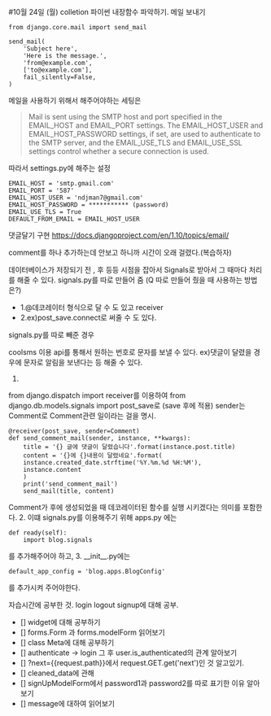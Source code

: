 #10월 24일 (월)
colletion 파이썬 내장함수 파악하기.
메일 보내기

	from django.core.mail import send_mail

	send_mail(
	    'Subject here',
	    'Here is the message.',
	    'from@example.com',
	    ['to@example.com'],
	    fail_silently=False,
	)


메일을 사용하기 위해서 해주어야하는 세팅은
>Mail is sent using the SMTP host and port specified in the EMAIL_HOST and EMAIL_PORT 	settings. The EMAIL_HOST_USER and EMAIL_HOST_PASSWORD settings, if set, are used to authenticate to the SMTP server, and the EMAIL_USE_TLS and EMAIL_USE_SSL settings control whether a secure connection is used.

따라서 settings.py에 해주는 설정

	EMAIL_HOST = 'smtp.gmail.com'
	EMAIL_PORT = '587'
	EMAIL_HOST_USER = 'ndjman7@gmail.com'
	EMAIL_HOST_PASSWORD = *********** (password)
	EMAIL_USE_TLS = True
	DEFAULT_FROM_EMAIL = EMAIL_HOST_USER
댓글달기 구현
https://docs.djangoproject.com/en/1.10/topics/email/

comment를 하나 추가하는데 안보고 하니까 시간이 오래 걸렸다.(복습하자)

데이터베이스가 저장되기 전 , 후 등등 시점을 잡아서 Signals로 받아서
그 때마다 처리를 해줄 수 있다.
signals.py를 따로 만들어 줌 (Q 따로 만들어 줬을 때 사용하는 방법은?)

- 1.@데코레이터 형식으로 달 수 도 있고 receiver
- 2.ex)post_save.connect로 써줄 수 도 있다.

signals.py를 따로 빼준 경우


coolsms 이용
api를 통해서 원하는 번호로 문자를 보낼 수 있다.
ex)댓글이 달렸을 경우에 문자로 알림을 보낸다는 등 해줄 수 있다.
 
1.
 from django.dispatch import receiver를 이용하여
from django.db.models.signals import post_save로 (save 후에 적용)
sender는 Comment로 Comment관련 일이라는 걸을 명시.

	@receiver(post_save, sender=Comment)
	def send_comment_mail(sender, instance, **kwargs):
	    title = '{} 글에 댓글이 달렸습니다'.format(instance.post.title)
	    content = '{}에 {}내용이 달렸네요'.format(
		instance.created_date.strftime('%Y.%m.%d %H:%M'),
		instance.content
	    )
	    print('send_comment_mail')
	    send_mail(title, content)

Comment가 후에 생성되었을 때 데코레이터된 함수를 실행 시키겠다는 의미를 포함한다.
2. 이떄 signals.py를 이용해주기 위해 apps.py 에는

    def ready(self):
        import blog.signals

를 추가해주어야 하고,
3. __init\__.py에는

	default_app_config = 'blog.apps.BlogConfig'
를 추가시켜 주어야한다.


자습시간에 공부한 것.
login logout signup에 대해 공부.
- [] widget에 대해 공부하기
- [] forms.Form 과 forms.modelForm 읽어보기
- [] class Meta에 대해 공부하기
- [] authenticate -> login 그 후 user.is_authenticated의 관계 알아보기
- [] ?next={{request.path}}에서 request.GET.get('next')인 것 알고있기.
- [] cleaned_data에 관해
- [] signUpModelForm에서 password1과 password2를 따로 표기한 이유 알아보기
- [] message에 대하여 읽어보기
